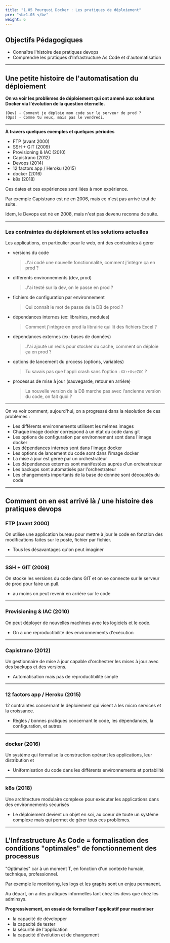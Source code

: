 ```yaml
---
title: "1.05 Pourquoi Docker : Les pratiques de déploiement"
pre: "<b>1.05 </b>"
weight: 6
---
```


## Objectifs Pédagogiques
  - Connaître l'histoire des pratiques devops
  - Comprendre les pratiques d'Infrastructure As Code et d'automatisation

---

## Une petite histoire de l'automatisation du déploiement 

**On va voir les problèmes de déploiement qui ont amené aux solutions Docker via l'évolution de la question éternelle.**


```
(Dev) - Comment je déploie mon code sur le serveur de prod ? 
(Ops) - Comme tu veux, mais pas le vendredi.
```
---

**À travers quelques exemples et quelques périodes**


* FTP (avant 2000)
* SSH + GIT (2009)
* Provisioning & IAC (2010)
* Capistrano (2012)
* Devops (2014)
* 12 factors app / Heroku (2015)
* docker (2016)
* k8s (2018)

Ces dates et ces expériences sont liées à mon expérience. 

Par exemple Capistrano est né en 2006, mais ce n'est pas arrivé tout de  suite. 

Idem, le Devops est né en 2008, mais n'est pas devenu reconnu de suite.  

---

### Les contraintes du déploiement et les solutions actuelles

Les applications, en particulier pour le web, ont des contraintes à gérer
- versions du code 
  > J'ai codé une nouvelle fonctionnalité, comment j'intègre ça en prod ?
- différents environnements (dev, prod) 
  > J'ai testé sur la dev, on le passe en prod ?
- fichiers de configuration par environnement
  > Qui connaît le mot de passe de la DB de prod ?
- dépendances internes (ex: librairies, modules)  
  > Comment j'intègre en prod la librairie qui lit des fichiers Excel ? 
- dépendances externes (ex: bases de données)
  > J'ai ajouté un redis pour stocker du cache, comment on déploie ça en prod ?
- options de lancement du process (options, variables)
  > Tu savais pas que l'appli crash sans l'option `-XX:+UseZGC` ? 
- processus de mise à jour (sauvegarde, retour en arrière) 
  > La nouvelle version de la DB marche pas avec l'ancienne version du code, on fait quoi ?

---

On va voir comment, aujourd'hui, on a progressé dans la résolution de ces problèmes : 

- Les différents environnements utilisent les mêmes images  
- Chaque image docker correspond à un état du code dans git
- Les options de configuration par environnement sont dans l'image docker
- Les dépendances internes sont dans l'image docker
- Les options de lancement du code sont dans l'image docker
- La mise à jour est gérée par un orchestrateur
- Les dépendances externes sont manifestées auprès d'un orchestrateur
- Les backups sont automatisés par l'orchestrateur
- Les changements importants de la base de donnée sont découplés du code

---

## Comment on en est arrivé là / une histoire des pratiques devops

### FTP (avant 2000)

On utilise une application bureau pour mettre à jour le code en fonction des modifications faites sur le poste, fichier par fichier.

* Tous les désavantages qu'on peut imaginer  

 
---


### SSH + GIT (2009)

On stocke les versions du code dans GIT et on se connecte sur le serveur de prod pour faire un pull.

* au moins on peut revenir en arrière sur le code

---

### Provisioning & IAC (2010)

On peut déployer de nouvelles machines avec les logiciels et le code. 

* On a une reproductibilité des environnements d'exécution

---

### Capistrano (2012)

Un gestionnaire de mise à jour capable d'orchestrer les mises à jour avec des backups et des versions.

* Automatisation mais pas de reproductibilité simple 


---

### 12 factors app / Heroku  (2015)

12 contraintes concernant le déploiement qui visent à les micro services et la croissance. 

* Règles / bonnes pratiques concernant le code, les dépendances, la configuration, et autres 

---

### docker (2016)

Un système qui formalise la construction opérant les applications, leur distribution et 

* Uniformisation du code dans les différents environnements et portabilité

---

### k8s (2018)

Une architecture modulaire complexe pour exécuter les applications dans des environnements sécurisés

* Le déploiement devient un objet en soi, au coeur de toute un système complexe mais qui permet de gérer tous ces problèmes.

---



##  L'Infrastructure As Code = formalisation des conditions "optimales" de fonctionnement des processus

"Optimales" car à un moment T, en fonction d'un contexte humain, technique, professionnel.

Par exemple le monitoring, les logs et les graphs sont un enjeu permanent.

Au départ, on a des pratiques informelles tant chez les devs que chez les adminsys. 

**Progressivement, on essaie de formaliser l'applicatif pour maximiser** 

- la capacité de développer
- la capacité de tester 
- la sécurité de l'application
- la capacité d'évolution et de changement 